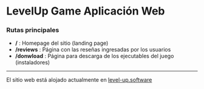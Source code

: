 # LevelUp Game Aplicación Web  
  
### Rutas principales  
* __/__ : Homepage del sitio (landing page)  
* __/reviews__ : Página con las reseñas ingresadas por los usuarios  
* __/donwload__ : Página para descarga de los ejecutables del juego (instaladores)  
  
---  
El sitio web está alojado actualmente en [level-up.software](https://level-up.software)  
